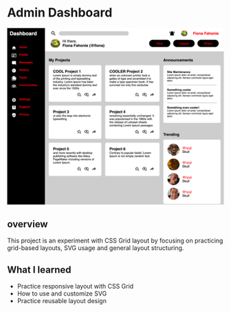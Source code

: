 # Admin Dashboard
![preview](/assets/imgs/preview/Screenshot%202025-08-17%20at%2014.35.23.png)


## overview
This project is an experiment with CSS Grid layout by focusing on practicing grid-based layouts, SVG usage and general layout structuring.

## What I learned
- Practice responsive layout with CSS Grid
- How to use and customize SVG
- Practice reusable layout design

